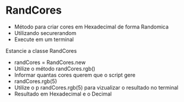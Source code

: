 # RandCores
* Método para criar cores em Hexadecimal de forma Randomica
* Utilizando securerandom
* Execute em um terminal

Estancie a classe RandCores
- randCores = RandCores.new
- Utilize o método randCores.rgb()
- Informar quantas cores querem que o script gere
- randCores.rgb(5)
- Utilize o p randCores.rgb(5) para vizualizar o resultado no terminal
- Resultado em Hexadecimal e o Decimal
